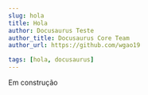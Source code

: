 ```yaml
---
slug: hola
title: Hola
author: Docusaurus Teste
author_title: Docusaurus Core Team
author_url: https://github.com/wgao19

tags: [hola, docusaurus]
---
```


Em construção